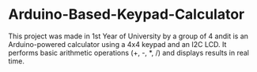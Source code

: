 # Arduino-Based-Keypad-Calculator
This project was made in 1st Year of University by a group of 4 andit is an Arduino-powered calculator using a 4x4 keypad and an I2C LCD. It performs basic arithmetic operations (+, -, *, /) and displays results in real time.
